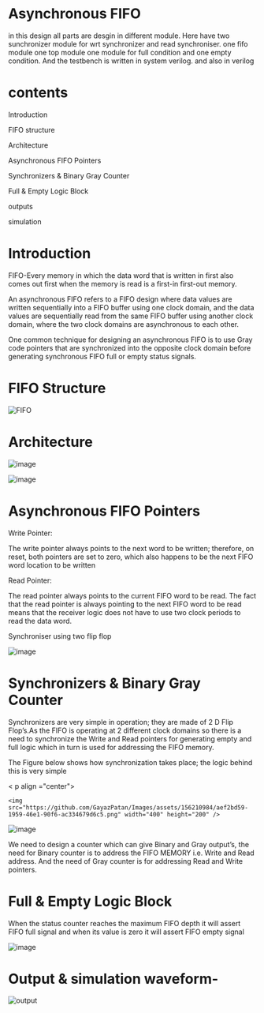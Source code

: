 # Asynchronous FIFO
in this design all parts are desgin in different module. Here have two sunchronizer module for wrt synchronizer and read synchroniser. one fifo module one top module one module for full condition and one empty condition.
And the testbench is written in system verilog.
and also in verilog

# contents
Introduction 

FIFO structure

Architecture

Asynchronous FIFO Pointers

Synchronizers & Binary Gray Counter

Full & Empty Logic Block

outputs

simulation


# Introduction
FIFO-Every memory in which the data word that is written in first also comes out first when the memory is read is a first-in first-out memory.

An asynchronous FIFO refers to a FIFO design where data values are written sequentially into a FIFO buffer using one clock domain, and the data values are sequentially read from the same FIFO buffer using another clock domain, where the two clock domains are asynchronous to each other. 

One common technique for designing an asynchronous FIFO is to use Gray code pointers that are synchronized into the opposite clock domain before generating synchronous FIFO full or empty status signals.

  


# FIFO Structure

![FIFO](https://github.com/GayazPatan/Images/assets/156210984/35766ad7-9966-4cc5-bd0e-3d7a467258ca.png) 

# Architecture

![image](https://github.com/GayazPatan/Images/assets/156210984/bc07e6fd-00cd-4fe3-be89-13fadd46e929.png)


![image](https://github.com/GayazPatan/Images/assets/156210984/90204fdc-69bb-42fa-a60f-89287a05c52a.png)


# Asynchronous FIFO Pointers


Write Pointer:

The write pointer always points to the next word to be written; therefore, on reset, both pointers are set to zero, which also happens to be the next FIFO word location to be written

Read Pointer:

The read pointer always points to the current FIFO word to be read. The fact that the read pointer is always pointing to the next FIFO word to be read means that the receiver logic does not have to use two clock periods to read the data word.



Synchroniser using two flip flop


![image](https://github.com/GayazPatan/Images/assets/156210984/10ff28ce-12da-469b-9444-8c2b2b0d4baf.png)





# Synchronizers & Binary Gray Counter

Synchronizers are very simple in operation; they are made of 2 D Flip Flop’s.As the FIFO is operating at 2 different clock domains so there is a need to synchronize the Write and Read pointers for generating empty and full logic which in turn is used for addressing the FIFO memory.

The Figure below shows how synchronization takes place; the logic behind this is very simple

< p align ="center">

    <img src="https://github.com/GayazPatan/Images/assets/156210984/aef2bd59-1959-46e1-90f6-ac334679d6c5.png" width="400" height="200" />
</p>    

![image](https://github.com/GayazPatan/Images/assets/156210984/e77604b5-5f80-4e1f-844e-64063126eeb8.png)

We need to design a counter which can give Binary and Gray output’s, the need for Binary counter is to address the FIFO MEMORY i.e. Write and Read address. And the need of Gray counter is for addressing Read and Write pointers.


# Full & Empty Logic Block

When the status counter reaches the maximum FIFO depth it will assert FIFO full signal and when its value is zero it will assert FIFO empty signal

![image](https://github.com/GayazPatan/Images/assets/156210984/630b2194-fc49-4790-91a7-694893bf56ea0.png)


# Output & simulation waveform-


![output](https://github.com/GayazPatan/Images/assets/156210984/2c8c221b-d20d-497c-b7f9-25a25ef88b99.png)
